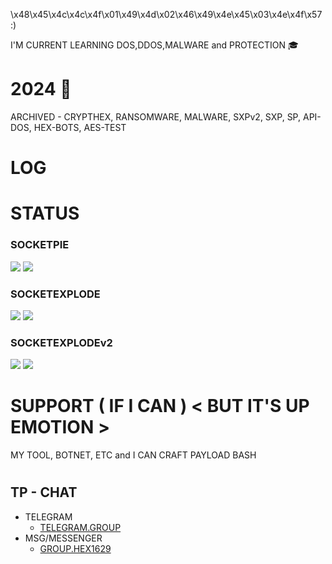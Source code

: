 \x48\x45\x4c\x4c\x4f\x01\x49\x4d\x02\x46\x49\x4e\x45\x03\x4e\x4f\x57 :)

I'M CURRENT LEARNING DOS,DDOS,MALWARE and PROTECTION 🎓

# 2024 📃
ARCHIVED - CRYPTHEX, RANSOMWARE, MALWARE, SXPv2, SXP, SP, API-DOS, HEX-BOTS, AES-TEST
#

# LOG
#

# STATUS
### SOCKETPIE
<img src="https://img.shields.io/github/stars/Hex1629/SOCKETPIE_DOSTOOL?&style=for-the-badge&logo=python"/> <img src="https://img.shields.io/github/forks/Hex1629/SOCKETPIE_DOSTOOL?&style=for-the-badge&logo=python"/>

### SOCKETEXPLODE
<img src="https://img.shields.io/github/stars/Hex1629/SOCKETEXPLODE_DOSTOOL?&style=for-the-badge&logo=python"/> <img src="https://img.shields.io/github/forks/Hex1629/SOCKETEXPLODE_DOSTOOL?&style=for-the-badge&logo=python"/>

### SOCKETEXPLODEv2
<img src="https://img.shields.io/github/stars/Hex1629/SOCKETEXPLODEv2_DOSTOOL?&style=for-the-badge&logo=python"/> <img src="https://img.shields.io/github/forks/Hex1629/SOCKETEXPLODEv2_DOSTOOL?&style=for-the-badge&logo=python"/>

#

# SUPPORT ( IF I CAN ) < BUT IT'S UP EMOTION >
MY TOOL, BOTNET, ETC and I CAN CRAFT PAYLOAD BASH
#

## TP - CHAT
* TELEGRAM
  * [TELEGRAM.GROUP](https://t.me/+mMpPF6sqPUoyNTc9)
* MSG/MESSENGER
  * [GROUP.HEX1629](https://m.me/j/Abbet7d8o2MWH26z/) 
#

